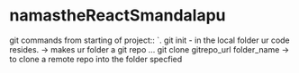 # namastheReactSmandalapu
git commands from starting of project::
`. git init - in the local folder ur code resides. -> makes ur folder a git repo
... git clone gitrepo_url folder_name -> to clone a remote repo into the folder specfied